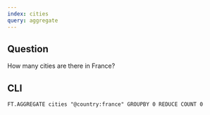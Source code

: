 ```yaml
---
index: cities
query: aggregate
---
```


## Question

How many cities are there in France?

## CLI

```
FT.AGGREGATE cities "@country:france" GROUPBY 0 REDUCE COUNT 0
```